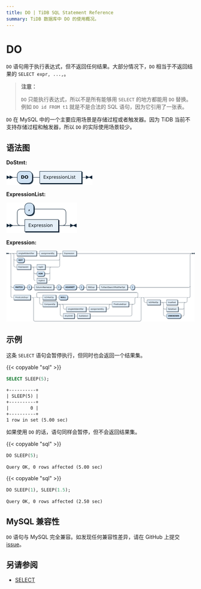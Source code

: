 ```yaml
---
title: DO | TiDB SQL Statement Reference
summary: TiDB 数据库中 DO 的使用概况。
---
```


# DO

`DO` 语句用于执行表达式，但不返回任何结果。大部分情况下，`DO` 相当于不返回结果的 `SELECT expr, ...,`。

> **注意：**
>
> `DO` 只能执行表达式，所以不是所有能够用 `SELECT` 的地方都能用 `DO` 替换。例如 `DO id FROM t1` 就是不是合法的 SQL 语句，因为它引用了一张表。

`DO` 在 MySQL 中的一个主要应用场景是存储过程或者触发器。因为 TiDB 当前不支持存储过程和触发器，所以 `DO` 的实际使用场景较少。

## 语法图

**DoStmt:**

![DoStmt](/media/sqlgram/DoStmt.png)

**ExpressionList:**

![ExpressionList](/media/sqlgram/ExpressionList.png)

**Expression:**

![Expression](/media/sqlgram/Expression.png)

## 示例

这条 `SELECT` 语句会暂停执行，但同时也会返回一个结果集。

{{< copyable "sql" >}}

```sql
SELECT SLEEP(5);
```

```
+----------+
| SLEEP(5) |
+----------+
|        0 |
+----------+
1 row in set (5.00 sec)
```

如果使用 `DO` 的话，语句同样会暂停，但不会返回结果集。

{{< copyable "sql" >}}

```sql
DO SLEEP(5);
```

```
Query OK, 0 rows affected (5.00 sec)
```

{{< copyable "sql" >}}

```sql
DO SLEEP(1), SLEEP(1.5);
```

```
Query OK, 0 rows affected (2.50 sec)
```

## MySQL 兼容性

`DO` 语句与 MySQL 完全兼容。如发现任何兼容性差异，请在 GitHub 上提交 [issue](https://github.com/pingcap/tidb/issues/new/choose)。

## 另请参阅

* [SELECT](/sql-statements/sql-statement-select.md)
